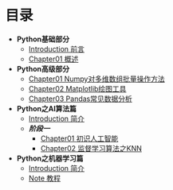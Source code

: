 <!-- [click to main page.](README.md) -->

# **目录**
* **Python基础部分**
    * [Introduction 前言](./Python/README.md)
    * [Chapter01 概述](./Python/01概述/chapter01.Python简介.md)
* **Python高级部分**
    * [Chapter01 Numpy对多维数组批量操作方法](./Datascience/Datascience_1numpy.md)
    * [Chapter02 Matplotlib绘图工具](./Datascience/Datascience_2matplotlib.md)
    * [Chapter03 Pandas常见数据分析](./Datascience/Datascience_pandas.md)
* **Python之AI算法篇**
    * [Introduction 简介](./AI_train/README.md)
    * ***阶段一***
      * [Chapter01 初识人工智能](./AI_train/阶段1/01.初识人工智能.md)
      * [Chapter02 监督学习算法之KNN](./AI_train/阶段1/02.第一个监督学习算法KNN.md)
* **Python之机器学习篇**
    * [Introduction 简介](./AI_ML/README.md)
    * [Note 教程](./AI_ML/ML.md)